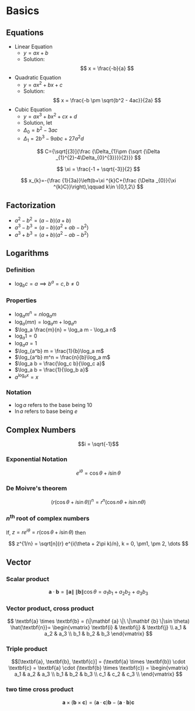 # Basics

## Equations

- Linear Equation
    - $y = ax + b$
    - Solution:
  $$
  x = \frac{-b}{a}
  $$
- Quadratic Equation
    - $y = ax^2 + bx + c$
    - Solution:
 $$
 x = \frac{-b \pm \sqrt{b^2 - 4ac}}{2a}
 $$
- Cubic Equation
    - $y = ax^3 + bx^2 + cx + d$
    - Solution, let
    - $\Delta _{0}=b^{2}-3ac$
    - $\Delta _{1}=2b^{3}-9abc+27a^{2}d$

$$
C={\sqrt[{3}]{\frac {\Delta_{1}\pm {\sqrt {\Delta _{1}^{2}-4\Delta_{0}^{3}}}}{2}}}
$$

$$
\xi = \frac{-1 + \sqrt{-3}}{2}
$$

$$
x_{k}=-{\frac {1}{3a}}\left(b+\xi ^{k}C+{\frac {\Delta _{0}}{\xi ^{k}C}}\right),\qquad k\in \{0,1,2\}
$$

## Factorization

- $a^2 - b^2 = (a-b)(a+b)$
- $a^3 - b^3 = (a-b)(a^2 + ab -b^2)$
- $a^3 + b^3 = (a+b)(a^2 - ab -b^2)$

## Logarithms

### Definition

- $\log_b c = a \implies b^a = c, b \not= 0$

### Properties

- $\log_a m^n = n \log_a m$
- $\log_a (mn) = \log_a m  + \log_a n$
- $\log_a \frac{m}{n} = \log_a m - \log_a n$
- $\log_a 1 = 0$
- $\log_a a = 1$
- $\log_{a^b} m = \frac{1}{b}\log_a m$
- $\log_{a^b} m^n = \frac{n}{b}\log_a m$
- $\log_a b = \frac{\log_c b}{\log_c a}$
- $\log_a b = \frac{1}{\log_b a}$
- $a^{\log_a x} = x$

### Notation

- $\log a$ refers to the base being 10
- $\ln a$ refers to base being $e$

## Complex Numbers

$$i = \sqrt{-1}$$

### Exponential Notation

$$
e^{i\theta} = \cos \theta + i \sin \theta
$$

### De Moivre's theorem

$$
(r(\cos \theta + i \sin \theta))^n = r^n (\cos n\theta + i \sin n\theta)
$$

### $n^{\text{th}}$ root of complex numbers

If, $z = re^{i\theta} = r(\cos \theta + i \sin \theta)$ then

$$
z^{1/n} = \sqrt[n]{r} e^{i(\theta + 2\pi k)/n}, k = 0, \pm1, \pm 2, \dots
$$

## Vector

### Scalar product

$$
\textbf{a} \cdot \textbf{b} =
\|\mathbf {a} \|\ \|\mathbf {b} \|\cos \theta =
a_1b_1 + a_2b_2 + a_3b_3
$$

### Vector product, cross product

$$
\textbf{a} \times \textbf{b} =
(\|\mathbf {a} \|\ \|\mathbf {b} \|\sin \theta) \hat{\textbf{n}}=
\begin{vmatrix}
\textbf{i} & \textbf{j} & \textbf{j} \\
a_1        & a_2        & a_3        \\
b_1        & b_2        & b_3
\end{vmatrix}
$$

### Triple product

$$[\textbf{a}, \textbf{b}, \textbf{c}] =
(\textbf{a} \times \textbf{b}) \cdot \textbf{c} =
\textbf{a} \cdot (\textbf{b} \times \textbf{c}) =
\begin{vmatrix}
a_1 & a_2 & a_3 \\
b_1 & b_2 & b_3 \\
c_1 & c_2 & c_3 \\
\end{vmatrix}
$$

### two time cross product

$$
\textbf{a} \times (\textbf{b} \times \textbf{c}) =
(\textbf{a} \cdot \textbf{c})  \textbf{b} -
(\textbf{a} \cdot \textbf{b}) \textbf{c}
$$